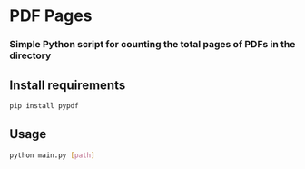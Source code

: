 # PDF Pages
### Simple Python script for counting the total pages of PDFs in the directory

## Install requirements
```bash
pip install pypdf
```

## Usage
```bash
python main.py [path]
```
